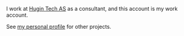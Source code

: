 I work at [Hugin Tech AS](https://hugintech.com) as a consultant, and this account is my work account.

See [my personal profile](https://github.com/francisco-colaco/) for other projects.
